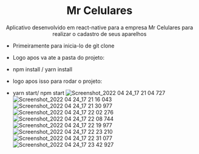 <h1 align="center">Mr Celulares</h1>
<p align="center">Aplicativo desenvolvido em react-native para a empresa Mr Celulares para realizar o cadastro de seus aparelhos</p>

* Primeiramente para inicia-lo de git clone
* Logo apos va ate a pasta do projeto:
* npm install / yarn install

* logo apos isso para rodar o projeto:
* yarn start/ npm start ![Screenshot_2022 04 24_17 21 04 727](https://user-images.githubusercontent.com/46730164/166986226-dcac7e27-f4de-48ce-b29b-567419b690ad.png)
![Screenshot_2022 04 24_17 21 16 043](https://user-images.githubusercontent.com/46730164/166986228-14dfedab-e9b3-4f81-9c20-2168b64ed24b.png)
![Screenshot_2022 04 24_17 21 30 977](https://user-images.githubusercontent.com/46730164/166986232-7f37ae85-7174-48eb-9a21-76dca24bf023.png)
![Screenshot_2022 04 24_17 22 02 276](https://user-images.githubusercontent.com/46730164/166986237-29283e77-d934-4eeb-a8c0-4a2acbd6367b.png)
![Screenshot_2022 04 24_17 22 08 744](https://user-images.githubusercontent.com/46730164/166986241-f8c4477f-9ad9-4ebd-9a73-dfe0d0538ec1.png)
![Screenshot_2022 04 24_17 22 19 977](https://user-images.githubusercontent.com/46730164/166986244-ebd65262-e6da-4c35-8218-0f7387bb85c9.png)
![Screenshot_2022 04 24_17 22 23 210](https://user-images.githubusercontent.com/46730164/166986250-a878eebc-43b7-40c5-9724-3fc6c0761643.png)
![Screenshot_2022 04 24_17 22 31 077](https://user-images.githubusercontent.com/46730164/166986252-88d8a858-a922-4fd1-b4df-44beb174e637.png)
![Screenshot_2022 04 24_17 23 42 927](https://user-images.githubusercontent.com/46730164/166986257-d1a3e9f3-a437-4670-af2a-9fd94a53e912.png)
